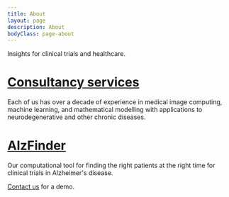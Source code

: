 ```yaml
---
title: About
layout: page
description: About
bodyClass: page-about
---
```


<!-- ![green clock](/images/dall-e_green-clock.png) -->

Insights for clinical trials and healthcare.

# [Consultancy services](/services/consultancy)

Each of us has over a decade of experience in medical image computing, machine learning, and mathematical modelling with applications to neurodegenerative and other chronic diseases.

# [AlzFinder](/services/alzfinder)

Our computational tool for finding the right patients at the right time for clinical trials in Alzheimer's disease.

[Contact us](/contact) for a demo.
